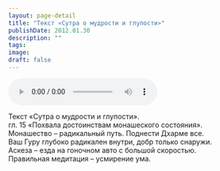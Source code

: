 ```yaml
---
layout: page-detail
title: "Текст «Сутра о мудрости и глупости»"
publishDate: 2012.01.30
description: ""
tags:
image:
draft: false
---
```


<audio title="2012.01.30 - Текст «Сутра о мудрости и глупости».mp3" src="https://filer-api.advayta.org/v1.0/public/files/74828" controls=""></audio>

 Текст «Сутра о мудрости и глупости».  
 гл. 15 «Похвала достоинствам монашеского состояния».  
 Монашество – радикальный путь. Поднести Дхарме все.  
 Ваш Гуру глубоко радикален внутри, добр только снаружи.  
 Аскеза – езда на гоночном авто с большой скоростью.  
 Правильная медитация – усмирение ума.  

  
